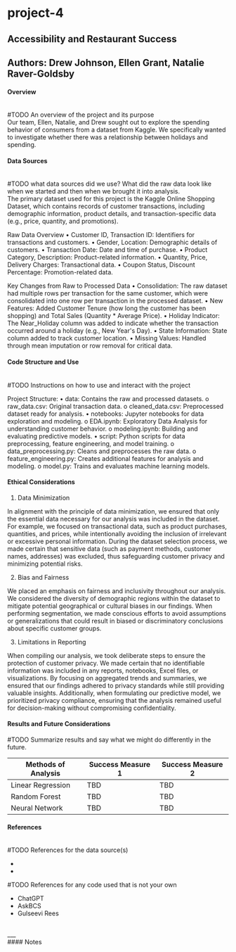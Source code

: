 # project-4
## Accessibility and Restaurant Success
## Authors: Drew Johnson, Ellen Grant, Natalie Raver-Goldsby

#### Overview
<br>#TODO An overview of the project and its purpose</br>
Our team, Ellen, Natalie, and Drew sought out to explore the spending behavior of consumers from a dataset from Kaggle. We specifically wanted to investigate whether there was a relationship between holidays and spending. 

#### Data Sources
<br>#TODO what data sources did we use? What did the raw data look like when we started and then when we brought it into analysis.</br>
The primary dataset used for this project is the Kaggle Online Shopping Dataset, which contains records of customer transactions, including demographic information, product details, and transaction-specific data (e.g., price, quantity, and promotions).

Raw Data Overview
•	Customer ID, Transaction ID: Identifiers for transactions and customers.
•	Gender, Location: Demographic details of customers.
•	Transaction Date: Date and time of purchase.
•	Product Category, Description: Product-related information.
•	Quantity, Price, Delivery Charges: Transactional data.
•	Coupon Status, Discount Percentage: Promotion-related data.

Key Changes from Raw to Processed Data
•	Consolidation: The raw dataset had multiple rows per transaction for the same customer, which were consolidated into one row per transaction in the processed dataset.
•	New Features: Added Customer Tenure (how long the customer has been shopping) and Total Sales (Quantity * Average Price).
•	Holiday Indicator: The Near_Holiday column was added to indicate whether the transaction occurred around a holiday (e.g., New Year's Day).
•	State Information: State column added to track customer location.
•	Missing Values: Handled through mean imputation or row removal for critical data.


  
#### Code Structure and Use
<br>#TODO Instructions on how to use and interact with the project</br>

Project Structure:
•	data: Contains the raw and processed datasets.
  o	raw_data.csv: Original transaction data.
  o	cleaned_data.csv: Preprocessed dataset ready for analysis.
•	notebooks: Jupyter notebooks for data exploration and modeling.
  o	EDA.ipynb: Exploratory Data Analysis for understanding customer behavior.
  o	modeling.ipynb: Building and evaluating predictive models.
•	script: Python scripts for data preprocessing, feature engineering, and model training.
  o	data_preprocessing.py: Cleans and preprocesses the raw data.
  o	feature_engineering.py: Creates additional features for analysis and modeling.
  o	model.py: Trains and evaluates machine learning models.


  
#### Ethical Considerations

1.	Data Minimization
   
In alignment with the principle of data minimization, we ensured that only the essential data necessary for our analysis was included in the dataset. For example, we focused on transactional data, such as product purchases, quantities, and prices, while intentionally avoiding the inclusion of irrelevant or excessive personal information. During the dataset selection process, we made certain that sensitive data (such as payment methods, customer names, addresses) was excluded, thus safeguarding customer privacy and minimizing potential risks.

2.	Bias and Fairness

We placed an emphasis on fairness and inclusivity throughout our analysis. We considered the diversity of demographic regions within the dataset to mitigate potential geographical or cultural biases in our findings. When performing segmentation, we made conscious efforts to avoid assumptions or generalizations that could result in biased or discriminatory conclusions about specific customer groups.

3.	Limitations in Reporting
   
When compiling our analysis, we took deliberate steps to ensure the protection of customer privacy. We made certain that no identifiable information was included in any reports, notebooks, Excel files, or visualizations. By focusing on aggregated trends and summaries, we ensured that our findings adhered to privacy standards while still providing valuable insights. Additionally, when formulating our predictive model, we prioritized privacy compliance, ensuring that the analysis remained useful for decision-making without compromising confidentiality.


#### Results and Future Considerations 
#TODO Summarize results and say what we might do differently in the future. 


| Methods of Analysis  | Success Measure 1 | Success Measure 2 |
| ------------- | ------------- | ------------- |
| Linear Regression  | TBD  | TBD  |
| Random Forest  | TBD  | TBD  |
| Neural Network  | TBD  | TBD  |

#### References
<br>#TODO References for the data source(s)</br>
<ul>
  <li></li>
  <li></li>
</ul>
#TODO References for any code used that is not your own
<ul>
  <li>ChatGPT</li> 
  <li>AskBCS</li> 
  <li>Gulseevi Rees</li> 
</ul>
<br>___</br>
#### Notes


